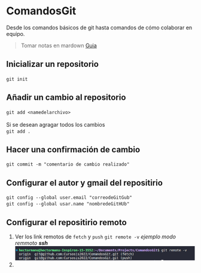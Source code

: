 # ComandosGit
Desde los comandos básicos de git hasta comandos de cómo colaborar en equipo.

> Tomar notas en mardown [Guia](https://colab.research.google.com/notebooks/markdown_guide.ipynb#scrollTo=Lhfnlq1Surtk)

## Inicializar un repositorio

`git init`

## Añadir un cambio al repositorio
`git add <namedelarchivo>`
<br><br>Si se desean agragar todos los cambios<br>`git add .`

## Hacer una confirmación de cambio
`git commit -m "comentario de cambio realizado"`

## Configurar el autor y gmail del repositirio
`git config --global user.email "correodeGitGub"`<br> `git config --global usar.name "nombredeGitHUb"`
## Configurar el repositirio remoto 
1. Ver los link remotos de `fetch` y `push`
   `git remote -v`
   *ejemplo modo remmoto **ssh***
   ![](ejemplo_remote_ssh.png)
2. 

